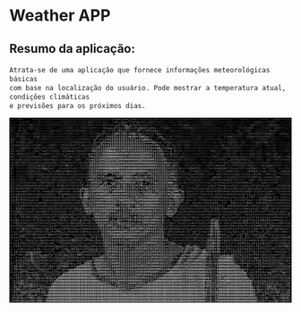 # Weather APP
## Resumo da aplicação:

```
Atrata-se de uma aplicação que fornece informações meteorológicas básicas
com base na localização do usuário. Pode mostrar a temperatura atual, condições climáticas
e previsões para os próximos dias.
```

<img title="blue pen or pen blue?" src="./papel_de_parede.png" />

